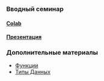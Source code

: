 ### Вводный семинар

#### [Colab](https://colab.research.google.com/drive/19oeCEblZEHWlVLnPQf8eyn_7vnbOIjqC?usp=sharing)
#### [Презентация](https://docs.google.com/presentation/d/1BnHEU6Q5CpneS0rfhzjUe5aBSkxS9k0lysjvr0BPE84/edit?usp=sharing)

### Дополнительные материалы


- [Функции](https://pythonworld.ru/tipy-dannyx-v-python/vse-o-funkciyax-i-ix-argumentax.html)
- [Типы Данных](https://realpython.com/python-data-structures/)
